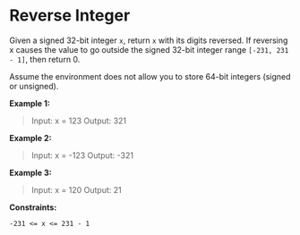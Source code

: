 # Reverse Integer

Given a signed 32-bit integer `x`, return `x` with its digits reversed. If reversing x causes the value to go outside the signed 32-bit integer range `[-231, 231 - 1]`, then return 0.

Assume the environment does not allow you to store 64-bit integers (signed or unsigned).

**Example 1:**

> Input: x = 123
> Output: 321

**Example 2:**

> Input: x = -123
> Output: -321

**Example 3:**

> Input: x = 120
> Output: 21

**Constraints:**

`-231 <= x <= 231 - 1`
